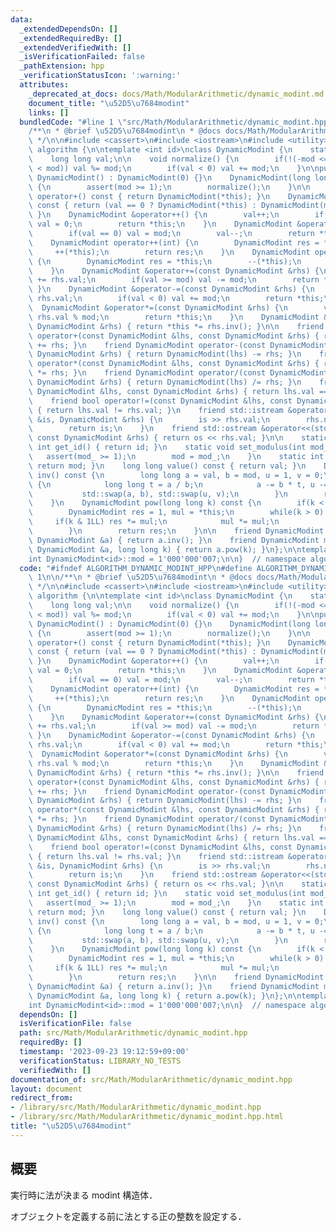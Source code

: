 ```yaml
---
data:
  _extendedDependsOn: []
  _extendedRequiredBy: []
  _extendedVerifiedWith: []
  _isVerificationFailed: false
  _pathExtension: hpp
  _verificationStatusIcon: ':warning:'
  attributes:
    _deprecated_at_docs: docs/Math/ModularArithmetic/dynamic_modint.md
    document_title: "\u52D5\u7684modint"
    links: []
  bundledCode: "#line 1 \"src/Math/ModularArithmetic/dynamic_modint.hpp\"\n\n\n\n\
    /**\n * @brief \u52D5\u7684modint\n * @docs docs/Math/ModularArithmetic/dynamic_modint.md\n\
    \ */\n\n#include <cassert>\n#include <iostream>\n#include <utility>\n\nnamespace\
    \ algorithm {\n\ntemplate <int id>\nclass DynamicModint {\n    static int mod;\n\
    \    long long val;\n\n    void normalize() {\n        if(!(-mod <= val and val\
    \ < mod)) val %= mod;\n        if(val < 0) val += mod;\n    }\n\npublic:\n   \
    \ DynamicModint() : DynamicModint(0) {}\n    DynamicModint(long long val_) : val(val_)\
    \ {\n        assert(mod >= 1);\n        normalize();\n    }\n\n    DynamicModint\
    \ operator+() const { return DynamicModint(*this); }\n    DynamicModint operator-()\
    \ const { return (val == 0 ? DynamicModint(*this) : DynamicModint(mod - val));\
    \ }\n    DynamicModint &operator++() {\n        val++;\n        if(val == mod)\
    \ val = 0;\n        return *this;\n    }\n    DynamicModint &operator--() {\n\
    \        if(val == 0) val = mod;\n        val--;\n        return *this;\n    }\n\
    \    DynamicModint operator++(int) {\n        DynamicModint res = *this;\n   \
    \     ++(*this);\n        return res;\n    }\n    DynamicModint operator--(int)\
    \ {\n        DynamicModint res = *this;\n        --(*this);\n        return res;\n\
    \    }\n    DynamicModint &operator+=(const DynamicModint &rhs) {\n        val\
    \ += rhs.val;\n        if(val >= mod) val -= mod;\n        return *this;\n   \
    \ }\n    DynamicModint &operator-=(const DynamicModint &rhs) {\n        val -=\
    \ rhs.val;\n        if(val < 0) val += mod;\n        return *this;\n    }\n  \
    \  DynamicModint &operator*=(const DynamicModint &rhs) {\n        val = val *\
    \ rhs.val % mod;\n        return *this;\n    }\n    DynamicModint &operator/=(const\
    \ DynamicModint &rhs) { return *this *= rhs.inv(); }\n\n    friend DynamicModint\
    \ operator+(const DynamicModint &lhs, const DynamicModint &rhs) { return DynamicModint(lhs)\
    \ += rhs; }\n    friend DynamicModint operator-(const DynamicModint &lhs, const\
    \ DynamicModint &rhs) { return DynamicModint(lhs) -= rhs; }\n    friend DynamicModint\
    \ operator*(const DynamicModint &lhs, const DynamicModint &rhs) { return DynamicModint(lhs)\
    \ *= rhs; }\n    friend DynamicModint operator/(const DynamicModint &lhs, const\
    \ DynamicModint &rhs) { return DynamicModint(lhs) /= rhs; }\n    friend bool operator==(const\
    \ DynamicModint &lhs, const DynamicModint &rhs) { return lhs.val == rhs.val; }\n\
    \    friend bool operator!=(const DynamicModint &lhs, const DynamicModint &rhs)\
    \ { return lhs.val != rhs.val; }\n    friend std::istream &operator>>(std::istream\
    \ &is, DynamicModint &rhs) {\n        is >> rhs.val;\n        rhs.normalize();\n\
    \        return is;\n    }\n    friend std::ostream &operator<<(std::ostream &os,\
    \ const DynamicModint &rhs) { return os << rhs.val; }\n\n    static constexpr\
    \ int get_id() { return id; }\n    static void set_modulus(int mod_) {\n     \
    \   assert(mod_ >= 1);\n        mod = mod_;\n    }\n    static int modulus() {\
    \ return mod; }\n    long long value() const { return val; }\n    DynamicModint\
    \ inv() const {\n        long long a = val, b = mod, u = 1, v = 0;\n        while(b)\
    \ {\n            long long t = a / b;\n            a -= b * t, u -= v * t;\n \
    \           std::swap(a, b), std::swap(u, v);\n        }\n        return DynamicModint(u);\n\
    \    }\n    DynamicModint pow(long long k) const {\n        if(k < 0) return inv().pow(-k);\n\
    \        DynamicModint res = 1, mul = *this;\n        while(k > 0) {\n       \
    \     if(k & 1LL) res *= mul;\n            mul *= mul;\n            k >>= 1;\n\
    \        }\n        return res;\n    }\n\n    friend DynamicModint mod_inv(const\
    \ DynamicModint &a) { return a.inv(); }\n    friend DynamicModint mod_pow(const\
    \ DynamicModint &a, long long k) { return a.pow(k); }\n};\n\ntemplate <int id>\n\
    int DynamicModint<id>::mod = 1'000'000'007;\n\n}  // namespace algorithm\n\n\n"
  code: "#ifndef ALGORITHM_DYNAMIC_MODINT_HPP\n#define ALGORITHM_DYNAMIC_MODINT_HPP\
    \ 1\n\n/**\n * @brief \u52D5\u7684modint\n * @docs docs/Math/ModularArithmetic/dynamic_modint.md\n\
    \ */\n\n#include <cassert>\n#include <iostream>\n#include <utility>\n\nnamespace\
    \ algorithm {\n\ntemplate <int id>\nclass DynamicModint {\n    static int mod;\n\
    \    long long val;\n\n    void normalize() {\n        if(!(-mod <= val and val\
    \ < mod)) val %= mod;\n        if(val < 0) val += mod;\n    }\n\npublic:\n   \
    \ DynamicModint() : DynamicModint(0) {}\n    DynamicModint(long long val_) : val(val_)\
    \ {\n        assert(mod >= 1);\n        normalize();\n    }\n\n    DynamicModint\
    \ operator+() const { return DynamicModint(*this); }\n    DynamicModint operator-()\
    \ const { return (val == 0 ? DynamicModint(*this) : DynamicModint(mod - val));\
    \ }\n    DynamicModint &operator++() {\n        val++;\n        if(val == mod)\
    \ val = 0;\n        return *this;\n    }\n    DynamicModint &operator--() {\n\
    \        if(val == 0) val = mod;\n        val--;\n        return *this;\n    }\n\
    \    DynamicModint operator++(int) {\n        DynamicModint res = *this;\n   \
    \     ++(*this);\n        return res;\n    }\n    DynamicModint operator--(int)\
    \ {\n        DynamicModint res = *this;\n        --(*this);\n        return res;\n\
    \    }\n    DynamicModint &operator+=(const DynamicModint &rhs) {\n        val\
    \ += rhs.val;\n        if(val >= mod) val -= mod;\n        return *this;\n   \
    \ }\n    DynamicModint &operator-=(const DynamicModint &rhs) {\n        val -=\
    \ rhs.val;\n        if(val < 0) val += mod;\n        return *this;\n    }\n  \
    \  DynamicModint &operator*=(const DynamicModint &rhs) {\n        val = val *\
    \ rhs.val % mod;\n        return *this;\n    }\n    DynamicModint &operator/=(const\
    \ DynamicModint &rhs) { return *this *= rhs.inv(); }\n\n    friend DynamicModint\
    \ operator+(const DynamicModint &lhs, const DynamicModint &rhs) { return DynamicModint(lhs)\
    \ += rhs; }\n    friend DynamicModint operator-(const DynamicModint &lhs, const\
    \ DynamicModint &rhs) { return DynamicModint(lhs) -= rhs; }\n    friend DynamicModint\
    \ operator*(const DynamicModint &lhs, const DynamicModint &rhs) { return DynamicModint(lhs)\
    \ *= rhs; }\n    friend DynamicModint operator/(const DynamicModint &lhs, const\
    \ DynamicModint &rhs) { return DynamicModint(lhs) /= rhs; }\n    friend bool operator==(const\
    \ DynamicModint &lhs, const DynamicModint &rhs) { return lhs.val == rhs.val; }\n\
    \    friend bool operator!=(const DynamicModint &lhs, const DynamicModint &rhs)\
    \ { return lhs.val != rhs.val; }\n    friend std::istream &operator>>(std::istream\
    \ &is, DynamicModint &rhs) {\n        is >> rhs.val;\n        rhs.normalize();\n\
    \        return is;\n    }\n    friend std::ostream &operator<<(std::ostream &os,\
    \ const DynamicModint &rhs) { return os << rhs.val; }\n\n    static constexpr\
    \ int get_id() { return id; }\n    static void set_modulus(int mod_) {\n     \
    \   assert(mod_ >= 1);\n        mod = mod_;\n    }\n    static int modulus() {\
    \ return mod; }\n    long long value() const { return val; }\n    DynamicModint\
    \ inv() const {\n        long long a = val, b = mod, u = 1, v = 0;\n        while(b)\
    \ {\n            long long t = a / b;\n            a -= b * t, u -= v * t;\n \
    \           std::swap(a, b), std::swap(u, v);\n        }\n        return DynamicModint(u);\n\
    \    }\n    DynamicModint pow(long long k) const {\n        if(k < 0) return inv().pow(-k);\n\
    \        DynamicModint res = 1, mul = *this;\n        while(k > 0) {\n       \
    \     if(k & 1LL) res *= mul;\n            mul *= mul;\n            k >>= 1;\n\
    \        }\n        return res;\n    }\n\n    friend DynamicModint mod_inv(const\
    \ DynamicModint &a) { return a.inv(); }\n    friend DynamicModint mod_pow(const\
    \ DynamicModint &a, long long k) { return a.pow(k); }\n};\n\ntemplate <int id>\n\
    int DynamicModint<id>::mod = 1'000'000'007;\n\n}  // namespace algorithm\n\n#endif\n"
  dependsOn: []
  isVerificationFile: false
  path: src/Math/ModularArithmetic/dynamic_modint.hpp
  requiredBy: []
  timestamp: '2023-09-23 19:12:59+09:00'
  verificationStatus: LIBRARY_NO_TESTS
  verifiedWith: []
documentation_of: src/Math/ModularArithmetic/dynamic_modint.hpp
layout: document
redirect_from:
- /library/src/Math/ModularArithmetic/dynamic_modint.hpp
- /library/src/Math/ModularArithmetic/dynamic_modint.hpp.html
title: "\u52D5\u7684modint"
---
```

## 概要

実行時に法が決まる modint 構造体．

オブジェクトを定義する前に法とする正の整数を設定する．
